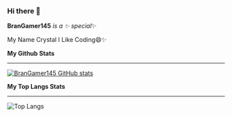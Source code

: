 ### Hi there 👋

**BranGamer145** *is a ✨ special*✨

My Name Crystal I Like Coding😄✨

**My Github Stats**
<hr> 

[![BranGamer145 GitHub stats](https://github-readme-stats.vercel.app/api?username=BranGamer145)](https://github.com/BranGamer145/BranGamer145)

**My Top Langs Stats**
<hr>

![Top Langs](https://github-readme-stats.vercel.app/api/top-langs/?username=BranGamer145&layout=compact&theme=radical)
###
